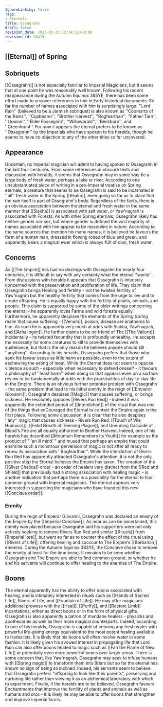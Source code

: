 ```yaml
---
IgnoreLinking: false
Tags:
- Eternals
Title: Ossegrahn
draft: false
revision_date: 2023-03-23 13:34:12+00:00
revision_id: 98419
---
```


## [[Eternal]] of Spring
## Sobriquets
[[Ossegrahn]] is  not especially familiar to Imperial Magicians, but it seems that at one point he was reasonably well known. Following his recent reappearance during the Autumn Equinox 383YE, there has been some effort made to uncover references to him in Early historical documents. So far the number of names associated with him is surprisingly large: ''Lord Rain'' (believed to be a Jarmish sobriquet) is also known as ''Coomarta of the Rains'', ''Cupbearer'', ''Brother Harvest'', ''Bogfearthan'', ''Father Tarn'', ''Llomon'', ''Elder Fossegrim'', ''Willowbraid'', ''Beckburn'', and ''Greenfount''. For now it appears the eternal prefers to be known as ''Ossegrahn'' by the Imperials who have spoken to his heralds, though he seems to have no objection to any of the other titles so far uncovered.
## Appearance
Uncertain; no Imperial magician will admit to having spoken to Ossegrahn in the last four centuries. From some references in obscure texts and discussion with heralds, it seems that Ossegrahn may in some way be a large body of fresh water, perhaps a lake or river. According to one unsubstantiated piece of writing in a pre-Imperial treatise on Spring eternals, a creature that seems to be Ossegrahn is said to be incarnated in ''all'' fresh water in the Spring [[Realm]], even going so far as to claim that the rain itself is part of Ossegrahn's body. Regardless of the facts, there is an obvious association between the eternal and fresh water in the same manner that [[Siakha]] is associated with salt water, or Yaw'nagrah is associated with Forests.
As with other Spring eternals, Ossegrahn likely has neither gender nor sex, but where gender is defined the vast majority of names associated with him appear to be masculine in nature. According to the same sources that mention his many names, it is believed he favours the form of a human man, dressed in flowing robes of blue and green, and apparently bears a magical ewer which is always fUll of cool, fresh water.
## Concerns
As [[The Empire]] has had no dealings with Ossegrahn for nearly four centuries, it is difficult to say with any certainty what the eternal ''wants''. From discussions with heralds it appears that Ossegrahn is intensely concerned with the preservation and proliferation of life. They claim that Ossegrahn brings Healing and fertility - not the twisted fertility of Yaw'nagrah but the healthy fertility that comes from the urge to live and to create offspring. He is equally happy with the fertility of plants, animals, and people. This claim is supported by some of the older writings concerning the eternal - he apparently loves Farms and wild forests equally. 
Furthermore, he apparently despises the elements of the Spring Spring realm that cause suffering - [[Venom]], poison, disease are anathema to him. As such he is apparently very much at odds with Siakha, Yaw'nagrah, and [[Arhallogen]]. He further claims to be no friend of The [[The Vallorn]] incidentally - its twisted fecundity that is profoundly unhealthy.
He accepts the necessity for some creatures to kill to provide themselves with sustenance, but that is the only reason he believes anyone should kill ''anything''. According to his heralds, Ossegrahn prefers that those who seek his favour cause as little harm as possible, even to the extent of eschewing the eating of meat. While the Eternal does not seem to oppose violence as such - especially when necessary to defend oneself - it favours a philosophy of ''least harm'' when doing so that appears even on a surface review to be fundamentally at odds with the practicalities of day-to-day life in the Empire.
There is an obvious further potential problem with Ossegrahn - the same problem that lead to his initial enmity in the reign of [[Emperor Giovanni]]. Ossegrahn despises [[Magic]] that causes suffering, or brings sickness. He resolutely opposes [[Rivers Run Red]] - indeed it was apparently the extended period of [[Interdiction]] of the ritual that was one of the things that enCouraged the Eternal to contact the Empire again in the first place. Following some discussion, it is clear that he also despises ''any'' magic that causes sickness - Rivers Run Red, [[Touch of Vile Humours]], [[Fetid Breath of Teeming Plague]], and Unending Cascade of Blood's Fire are all equally abhorrent to Brother Harvest. Indeed, one of his heralds has described [[Mountain Remembers Its Youth]] for example as the product of "''an ill mind''" and mused that perhaps an empire that could enshrine such a monstrous perversion of magic is not after all ready to renew its association with ''Bogfearthan''.
While the interdiction of Rivers Run Red has apparently attracted Ossegrahn's attention, it is not the only positive step the Eternal believes the Empire has taken. The creation of the [[Silver Chalice]] order - an order of healers very distinct from the [[Rod and Shield]] that previously had a strong association with healing magic - is another indication that perhaps there is a possibility for the eternal to find common ground with Imperial magicians. The eternal appears very interested in supporting the magicians who have founded this new [[Conclave order]].
### Enmity
During the reign of Emperor Giovanni, Ossegrahn was declared an enemy of the Empire by the [[Imperial Conclave]]. As near as can be ascertained, this enmity was placed because Ossegrahn and his supporters were not only actively seeking to remove Rivers Run Red and similar [[Rituals]] from [[Imperial lore]], but went so far as to counter the effect of the ritual using [[Rivers of Life]], offering healing and succour to The Empire's [[Barbarian]] enemies.
During the Autumn Equinox 383YE, the Conclave chose to remove the enmity at least for the time being. It remains to be seen whether Ossegrahn and The Empire are able to find common ground, or whether he and his servants will continue to offer healing to the enemies of The Empire.
## Boons
The eternal apparently has the ability to offer boons associated with healing, and is intimately interested in rituals such as [[Hands of Sacred Life]], Rivers of Life, and [[Fountain of Life]]. He may offer magicians additional prowess with the [[Heal]], [[Purify]], and [[Restore Limb]] incantations, either as direct boons or in the form of physical gifts. Ossegrahn is also apparently a patron of mundane healers - physicks and apothecaries as well as their more magical counterparts. Indeed, according to one of his heralds, Ossegrahn is capable of imbuing any fresh water with powerful life-giving energy equivalent to the most potent healing available to Herbalists. It is likely that his boons will often involve water in some fashion.
It is likely given his avowed interest in propagating life that Lord Rain can also offer boons related to magic such as [[Fan the Flame of New Life]] or potentially even more powerful boons over larger areas. There is some concern that, like Yaw'nagrah, Ossegrahn may seek to infuse humans with [[Spring magic]] to transform them into Briars but so far the eternal has shown no sign of being so inclined. Indeed, his servants seem to believe that Ossegrahn prefers "offspring to look like their parents", preserving and nurturing life rather than viewing it as an alchemical laboratory with which to experiment.
Finally, if the heralds are to be believed, Ossegrahn favours Enchantments that improve the fertility of plants and animals as well as humans and orcs - it is likely he may be able to offer boons that strengthen and improve Imperial farms.